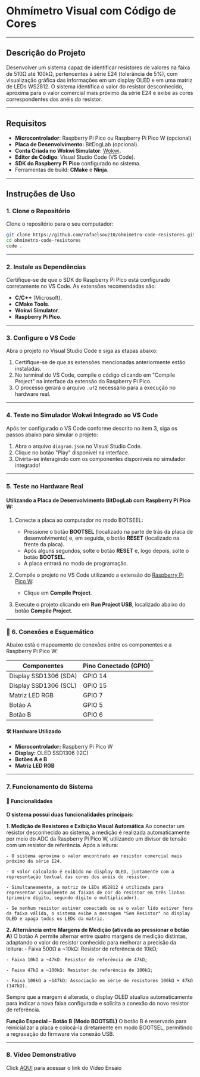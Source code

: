 # Ohmímetro Visual com Código de Cores

---

## Descrição do Projeto

Desenvolver um sistema capaz de identificar resistores de valores na faixa de 510Ω até 100kΩ, pertencentes à série E24 (tolerância de 5%), com visualização gráfica das informações em um display OLED e em uma matriz de LEDs WS2812. O sistema identifica o valor do resistor desconhecido, aproxima para o valor comercial mais próximo da série E24 e exibe as cores correspondentes dos anéis do resistor.

---

## Requisitos

- **Microcontrolador**: Raspberry Pi Pico ou Raspberry Pi Pico W (opcional)
- **Placa de Desenvolvimento:** BitDogLab (opcional).
- **Conta Criada no Wokwi Simulator**: [Wokwi](https://wokwi.com/).
- **Editor de Código**: Visual Studio Code (VS Code).
- **SDK do Raspberry Pi Pico** configurado no sistema.
- Ferramentas de build: **CMake** e **Ninja**.

---

## Instruções de Uso

### 1. Clone o Repositório

Clone o repositório para o seu computador:
```bash
git clone https://github.com/rafaelsouz10/ohmimetro-code-resistores.git
cd ohmimetro-code-resistores
code .
```
---

### 2. Instale as Dependências

Certifique-se de que o SDK do Raspberry Pi Pico está configurado corretamente no VS Code. As extensões recomendadas são:

- **C/C++** (Microsoft).
- **CMake Tools**.
- **Wokwi Simulator**.
- **Raspberry Pi Pico**.

---

### 3. Configure o VS Code

Abra o projeto no Visual Studio Code e siga as etapas abaixo:

1. Certifique-se de que as extensões mencionadas anteriormente estão instaladas.
2. No terminal do VS Code, compile o código clicando em "Compile Project" na interface da extensão do Raspberry Pi Pico.
3. O processo gerará o arquivo `.uf2` necessário para a execução no hardware real.

---

### 4. Teste no Simulador Wokwi Integrado ao VS Code

Após ter configurado o VS Code conforme descrito no item 3, siga os passos abaixo para simular o projeto:

1. Abra o arquivo `diagram.json` no Visual Studio Code.
2. Clique no botão "Play" disponível na interface.
3. Divirta-se interagindo com os componentes disponíveis no simulador integrado!

---

### 5. Teste no Hardware Real

#### Utilizando a Placa de Desenvolvimento BitDogLab com Raspberry Pi Pico W:

1. Conecte a placa ao computador no modo BOTSEEL:
   - Pressione o botão **BOOTSEL** (localizado na parte de trás da placa de desenvolvimento) e, em seguida, o botão **RESET** (localizado na frente da placa).
   - Após alguns segundos, solte o botão **RESET** e, logo depois, solte o botão **BOOTSEL**.
   - A placa entrará no modo de programação.

2. Compile o projeto no VS Code utilizando a extensão do [Raspberry Pi Pico W](https://marketplace.visualstudio.com/items?itemName=raspberry-pi.raspberry-pi-pico):
   - Clique em **Compile Project**.

3. Execute o projeto clicando em **Run Project USB**, localizado abaixo do botão **Compile Project**.

---

### 🔌 6. Conexões e Esquemático
Abaixo está o mapeamento de conexões entre os componentes e a Raspberry Pi Pico W:

| **Componentes**        | **Pino Conectado (GPIO)** |
|------------------------|---------------------------|
| Display SSD1306 (SDA)  | GPIO 14                   |
| Display SSD1306 (SCL)  | GPIO 15                   |
  Matriz LED RGB         | GPIO 7                    |
| Botão A                | GPIO 5                    |
| Botão B                | GPIO 6                    |


#### 🛠️ Hardware Utilizado
- **Microcontrolador:** Raspberry Pi Pico W
- **Display:** OLED SSD1306 (I2C)
- **Botões A e B**
- **Matriz LED RGB**

---

### 7. Funcionamento do Sistema

#### 📌 Funcionalidades

**O sistema possui duas funcionalidades principais:**

**1. Medição de Resistores e Exibição Visual Automática**
Ao conectar um resistor desconhecido ao sistema, a medição é realizada automaticamente por meio do ADC da Raspberry Pi Pico W, utilizando um divisor de tensão com um resistor de referência. Após a leitura:

    - O sistema aproxima o valor encontrado ao resistor comercial mais próximo da série E24.

    - O valor calculado é exibido no display OLED, juntamente com a representação textual das cores dos anéis do resistor.

    - Simultaneamente, a matriz de LEDs WS2812 é utilizada para representar visualmente as faixas de cor do resistor em três linhas (primeiro dígito, segundo dígito e multiplicador).

    - Se nenhum resistor estiver conectado ou se o valor lido estiver fora da faixa válida, o sistema exibe a mensagem "Sem Resistor" no display OLED e apaga todos os LEDs da matriz.

**2. Alternância entre Margens de Medição (ativada ao pressionar o botão A)**
O botão A permite alternar entre quatro margens de medição distintas, adaptando o valor do resistor conhecido para melhorar a precisão da leitura:
    - Faixa 500Ω a ~10kΩ: Resistor de referência de 10kΩ;

    - Faixa 10kΩ a ~47kΩ: Resistor de referência de 47kΩ;

    - Faixa 47kΩ a ~100kΩ: Resistor de referência de 100kΩ;

    - Faixa 100kΩ a ~147kΩ: Associação em série de resistores 100kΩ + 47kΩ (147kΩ).

Sempre que a margem é alterada, o display OLED atualiza automaticamente para indicar a nova faixa configurada e solicita a conexão do novo resistor de referência.

**Função Especial – Botão B (Modo BOOTSEL)**
O botão B é reservado para reinicializar a placa e colocá-la diretamente em modo BOOTSEL, permitindo a regravação do firmware via conexão USB.

---

### 8. Vídeo Demonstrativo

Click [AQUI](https://drive.google.com/file/d/1Vxk9zhW03FknGaKMYPfO8m6HEjMYUYIi/view?usp=sharing) para acessar o link do Vídeo Ensaio
